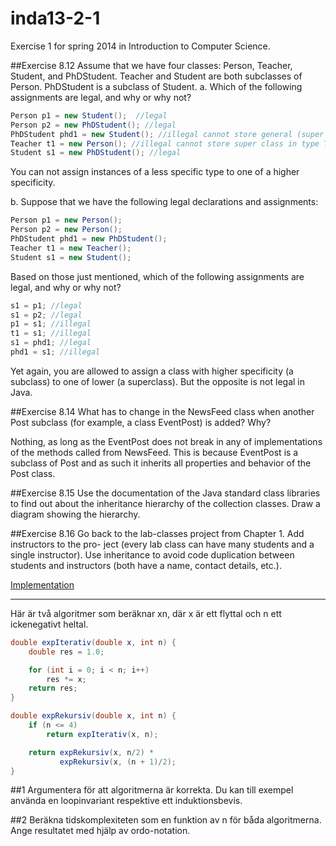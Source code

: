 inda13-2-1
==========

Exercise 1 for spring 2014 in Introduction to Computer Science.

##Exercise 8.12 
Assume that we have four classes: Person, Teacher, Student, and
PhDStudent. Teacher and Student are both subclasses of Person. PhDStudent is a
subclass of Student.
a. Which of the following assignments are legal, and why or why not?
```java
Person p1 = new Student();  //legal
Person p2 = new PhDStudent(); //legal
PhDStudent phd1 = new Student(); //illegal cannot store general (super class) in sub class PhDStudent
Teacher t1 = new Person(); //illegal cannot store super class in type Teacher of sub class of Person
Student s1 = new PhDStudent(); //legal
```

You can not assign instances of a less specific type to one of a higher specificity.

b. Suppose that we have the following legal declarations and assignments:
```java
Person p1 = new Person();
Person p2 = new Person();
PhDStudent phd1 = new PhDStudent();
Teacher t1 = new Teacher();
Student s1 = new Student();
```

Based on those just mentioned, which of the following assignments are legal, and why or why not?
```java
s1 = p1; //legal
s1 = p2; //legal
p1 = s1; //illegal
t1 = s1; //illegal
s1 = phd1; //legal
phd1 = s1; //illegal
```

Yet again, you are allowed to assign a class with higher specificity (a subclass) to one of lower (a superclass). But the opposite is not legal in Java. 

##Exercise 8.14 
What has to change in the NewsFeed class when another Post subclass
(for example, a class EventPost) is added? Why?

Nothing, as long as the EventPost does not break in any of implementations of  the methods called from NewsFeed. This is because EventPost is a subclass of Post and as such it inherits all properties and behavior of the Post class.

##Exercise 8.15 
Use the documentation of the Java standard class libraries to find out about the inheritance hierarchy of the collection classes. Draw a diagram showing the hierarchy. 

##Exercise 8.16 
Go back to the lab-classes project from Chapter 1. Add instructors to the pro- ject (every lab class can have many students and a single instructor). Use inheritance to avoid code duplication between students and instructors (both have a name, contact details, etc.).

[Implementation](lab-classes)

-----------------------

Här är två algoritmer som beräknar xn, där x är ett flyttal och n ett ickenegativt heltal.
```java
double expIterativ(double x, int n) {
    double res = 1.0;

    for (int i = 0; i < n; i++)
        res *= x;
    return res;
}

double expRekursiv(double x, int n) {
    if (n <= 4)
        return expIterativ(x, n);

    return expRekursiv(x, n/2) *
           expRekursiv(x, (n + 1)/2);
}
```

##1
Argumentera för att algoritmerna är korrekta. Du kan till exempel använda en loopinvariant respektive ett induktionsbevis.

##2
Beräkna tidskomplexiteten som en funktion av n för båda algoritmerna. Ange resultatet med hjälp av ordo-notation.
